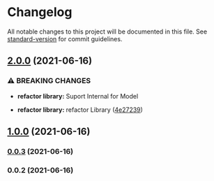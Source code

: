 # Changelog

All notable changes to this project will be documented in this file. See [standard-version](https://github.com/conventional-changelog/standard-version) for commit guidelines.

## [2.0.0](https://github.com/RafaelPRufino/FakeModel/compare/v1.0.0...v2.0.0) (2021-06-16)


### ⚠ BREAKING CHANGES

* **refactor library:** Suport Internal for Model

* **refactor library:** refactor Library ([4e27239](https://github.com/RafaelPRufino/FakeModel/commit/4e27239c5aaeee39de41feab66552a9276958d5b))

## [1.0.0](https://github.com/RafaelPRufino/FakeModel/compare/v0.0.3...v1.0.0) (2021-06-16)

### [0.0.3](https://github.com/RafaelPRufino/FakeModel/compare/v0.0.2...v0.0.3) (2021-06-16)

### 0.0.2 (2021-06-16)
